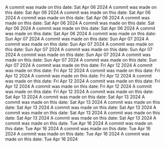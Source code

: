 A commit was made on this date: Sat Apr 06 2024
A commit was made on this date: Sat Apr 06 2024
A commit was made on this date: Sat Apr 06 2024
A commit was made on this date: Sat Apr 06 2024
A commit was made on this date: Sat Apr 06 2024
A commit was made on this date: Sat Apr 06 2024
A commit was made on this date: Sat Apr 06 2024
A commit was made on this date: Sat Apr 06 2024
A commit was made on this date: Sun Apr 07 2024
A commit was made on this date: Sun Apr 07 2024
A commit was made on this date: Sun Apr 07 2024
A commit was made on this date: Sun Apr 07 2024
A commit was made on this date: Sun Apr 07 2024
A commit was made on this date: Sun Apr 07 2024
A commit was made on this date: Sun Apr 07 2024
A commit was made on this date: Sun Apr 07 2024
A commit was made on this date: Fri Apr 12 2024
A commit was made on this date: Fri Apr 12 2024
A commit was made on this date: Fri Apr 12 2024
A commit was made on this date: Fri Apr 12 2024
A commit was made on this date: Fri Apr 12 2024
A commit was made on this date: Fri Apr 12 2024
A commit was made on this date: Fri Apr 12 2024
A commit was made on this date: Fri Apr 12 2024
A commit was made on this date: Sat Apr 13 2024
A commit was made on this date: Sat Apr 13 2024
A commit was made on this date: Sat Apr 13 2024
A commit was made on this date: Sat Apr 13 2024
A commit was made on this date: Sat Apr 13 2024
A commit was made on this date: Sat Apr 13 2024
A commit was made on this date: Sat Apr 13 2024
A commit was made on this date: Sat Apr 13 2024
A commit was made on this date: Tue Apr 16 2024
A commit was made on this date: Tue Apr 16 2024
A commit was made on this date: Tue Apr 16 2024
A commit was made on this date: Tue Apr 16 2024
A commit was made on this date: Tue Apr 16 2024
